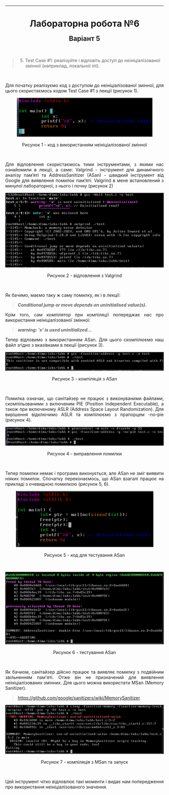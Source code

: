 <hr>

# <p style="margin: 0; text-align: center;">Лабораторна робота №6</p>

## <p style="margin: -12px 0 6px 0; text-align: center;">Варіант 5</p>

<br>

> 5. Test Case #1: реалізуйте і відловіть доступ до неініціалізованої
змінної (наприклад, локальної int).

<br>

<p align='justify'>
     Для початку реалізуємо код з доступом до неініціалізованої змінної, для цього скористаємось кодом Test Case #1 з лекції (рисунок 1).
</p>

<p align='center'>
    <img src="img/1.png">
</p>
<p align='center'>
    Рисунок 1 - код з використанням неініціалізованої змінної
</p><br>

<p align='justify'>
    Для відловлення скористаємось тими інструментами, з якими нас ознайомили в лекції, а саме: Valgrind - інструмент для динамічного аналізу пам’яті та AddressSanitizer (ASan) - швидкий інструмент від Google для виявлення
    помилок пам’яті. Valgrind в мене встановлений з минулої лабораторної, з нього і почну (рисунок 2)
</p>

<p align='center'>
    <img src="img/2.png">
</p>
<p align='center'>
    Рисунок 2 - відловлення з Valgrind
</p><br>

<p align='justify'>
    Як бачимо, маємо таку ж саму помилку, як і в лекції:
</p>

> ***Conditional jump or move depends on uninitialised value(s).***

<p align='justify'>
    Крім того, сам компілятор при компіляції попереджає нас про використання неініціалізованої змінної:
</p>

> ***warning: 'x' is used uninitialized...***

<p align='justify'>
    Тепер відловимо з використанням ASan. Для цього скомпілюємо наш файл згідно з вказівками в лекції (рисунок 3).
</p>

</p>

<p align='center'>
    <img src="img/3.png">
</p>
<p align='center'>
    Рисунок 3 - компіляція з ASan
</p><br>

<p align='justify'>
    Помилка означає, що санітайзер не працює з виконуваними файлами, скомпільованими з включеним PIE (Position Independent Executable), а також при включеному ASLR (Address Space Layout Randomization).
    Для вирішення відключимо ASLR та компілюємо з прапорцем -no-pie (рисунок 4).
</p>

<p align='center'>
    <img src="img/4.png">
</p>
<p align='center'>
    Рисунок 4 - виправлення помилки
</p><br>

<p align='justify'>
    Тепер помилки немає і програма виконується, але ASan не зміг виявити ніяких помилок. Спочатку переконаємось, що ASan взагалі працює на прикладі з очевидною помилкою  (рисунок 5, 6).
</p>

<p align='center'>
    <img src="img/5.png">
</p>
<p align='center'>
    Рисунок 5 - код для тестування ASan
</p><br>

<p align='center'>
    <img src="img/6.png">
</p>
<p align='center'>
    Рисунок 6 - тестування ASan
</p><br>

<p align='justify'>
    Як бачиом, санітайзер дійсно працює та виявляє помилку з  подвійним звільненням пам'яті. Отже він не призначений для виявлення неініціалізованих змінних. Для цього можна використати MSan (Memory Sanitizer).
</p>

> https://github.com/google/sanitizers/wiki/MemorySanitizer

<p align='center'>
    <img src="img/7.png">
</p>
<p align='center'>
    Рисунок 7 - компіляція з MSan та запуск
</p><br>

<p align='justify'>
    Цей інструмент чітко відловлює такі моменти і видає нам попередження про використання неініціалізованого значення.
</p>
